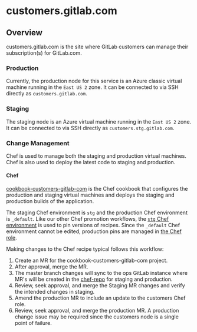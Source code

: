 # customers.gitlab.com

## Overview
customers.gitlab.com is the site where GitLab customers can manage
their subscription(s) for GitLab.com.

### Production
Currently, the production node for this service is an Azure classic virtual
machine running in the `East US 2` zone. It can be connected to via SSH
directly as `customers.gitlab.com`.

### Staging
The staging node is an Azure virtual machine running in the `East US 2` zone.
It can be connected to via SSH directly as `customers.stg.gitlab.com`.

### Change Management
Chef is used to manage both the staging and production virtual machines. Chef
is also used to deploy the latest code to staging and production.

#### Chef
[cookbook-customers-gitlab-com](https://gitlab.com/gitlab-cookbooks/cookbook-customers-gitlab-com)
is the Chef cookbook that configures the production and staging virtual
machines and deploys the staging and production builds of the application.

The staging Chef environment is `stg` and the production Chef environment is
`_default`. Like our other Chef promotion workflows, the
[`stg` Chef environment](https://ops.gitlab.net/gitlab-cookbooks/chef-repo/-/blob/master/environments/stg.json)
is used to pin versions of recipes. Since the `_default` Chef environment
cannot be edited, production pins are managed in
[the Chef role](https://ops.gitlab.net/gitlab-cookbooks/chef-repo/-/blob/master/roles/customers-gitlab-com.json).

Making changes to the Chef recipe typical follows this workflow:
1. Create an MR for the cookbook-customers-gitlab-com project.
2. After approval, merge the MR.
3. The master branch changes will sync to the ops GitLab instance where
    MR's will be created in the [chef-repo](https://ops.gitlab.net/gitlab-cookbooks/chef-repo/-/merge_requests) for staging and production.
4. Review, seek approval, and merge the Staging MR changes and verify the
    intended changes in staging.
5. Amend the production MR to include an update to the customers Chef role.
6. Review, seek approval, and merge the production MR. A production change
    issue may be required since the customers node is a single point of
    failure.
